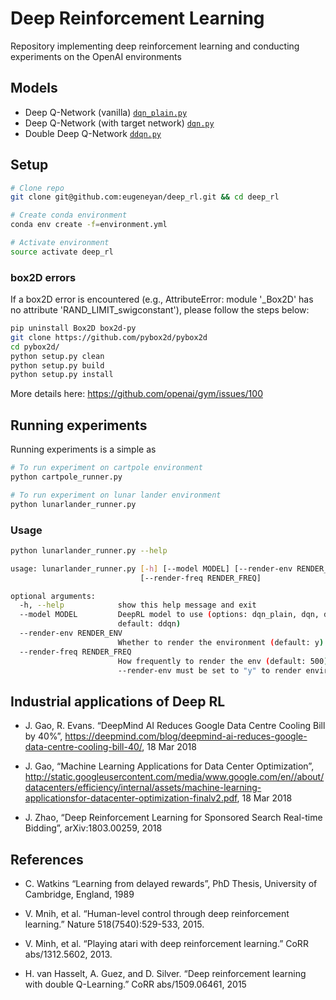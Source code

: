# Deep Reinforcement Learning 

Repository implementing deep reinforcement learning and conducting experiments on the OpenAI environments

## Models

* Deep Q-Network (vanilla) [`dqn_plain.py`](models/dqn_plain.py)
* Deep Q-Network (with target network) [`dqn.py`](models/dqn.py)
* Double Deep Q-Network [`ddqn.py`](models/ddqn.py)

## Setup

```bash
# Clone repo
git clone git@github.com:eugeneyan/deep_rl.git && cd deep_rl

# Create conda environment
conda env create -f=environment.yml

# Activate environment
source activate deep_rl
```

### box2D errors

If a box2D error is encountered (e.g., AttributeError: module '_Box2D' has no attribute 'RAND_LIMIT_swigconstant'), please follow the steps below:  

```bash
pip uninstall Box2D box2d-py
git clone https://github.com/pybox2d/pybox2d
cd pybox2d/
python setup.py clean
python setup.py build
python setup.py install
```

More details here: <https://github.com/openai/gym/issues/100>

## Running experiments

Running experiments is a simple as 

```bash
# To run experiment on cartpole environment
python cartpole_runner.py

# To run experiment on lunar lander environment 
python lunarlander_runner.py
```

### Usage

```bash
python lunarlander_runner.py --help

usage: lunarlander_runner.py [-h] [--model MODEL] [--render-env RENDER_ENV]
                             [--render-freq RENDER_FREQ]

optional arguments:
  -h, --help            show this help message and exit
  --model MODEL         DeepRL model to use (options: dqn_plain, dqn, ddqn;
                        default: ddqn)
  --render-env RENDER_ENV
                        Whether to render the environment (default: y)
  --render-freq RENDER_FREQ
                        How frequently to render the env (default: 500)
                        --render-env must be set to "y" to render environment
```

## Industrial applications of Deep RL

* J. Gao, R. Evans. “DeepMind AI Reduces Google Data Centre Cooling Bill by 40%”, https://deepmind.com/blog/deepmind-ai-reduces-google-data-centre-cooling-bill-40/, 18 Mar 2018

* J. Gao, “Machine Learning Applications for Data Center Optimization”, http://static.googleusercontent.com/media/www.google.com/en//about/datacenters/efficiency/internal/assets/machine-learning-applicationsfor-datacenter-optimization-finalv2.pdf, 18 Mar 2018

* J. Zhao, “Deep Reinforcement Learning for Sponsored Search Real-time Bidding”, arXiv:1803.00259, 2018

## References

* C. Watkins “Learning from delayed rewards”, PhD Thesis, University of Cambridge, England, 1989

* V. Mnih, et al. “Human-level control through deep reinforcement learning.” Nature 518(7540):529-533, 2015.

* V. Minh, et al. “Playing atari with deep reinforcement learning.” CoRR abs/1312.5602, 2013.

* H. van Hasselt, A. Guez, and D. Silver. “Deep reinforcement learning with double Q-Learning.” CoRR abs/1509.06461, 2015

